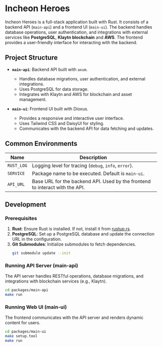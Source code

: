 # Incheon Heroes

Incheon Heroes is a full-stack application built with Rust. It consists of a backend API (`main-api`) and a frontend UI (`main-ui`). The backend handles database operations, user authentication, and integrations with external services like **PostgreSQL**, **Klaytn blockchain** and **AWS**. The frontend provides a user-friendly interface for interacting with the backend.

## Project Structure

- **`main-api`**: Backend API built with `axum`.
  - Handles database migrations, user authentication, and external integrations.
  - Uses PostgreSQL for data storage.
  - Integrates with Klaytn and AWS for blockchain and asset management.

- **`main-ui`**: Frontend UI built with Dioxus.
  - Provides a responsive and interactive user interface.
  - Uses Tailwind CSS and DaisyUI for styling.
  - Communicates with the backend API for data fetching and updates.

## Common Environments

| Name       | Description                                                                 |
|------------|-----------------------------------------------------------------------------|
| `RUST_LOG` | Logging level for tracing (`debug`, `info`, `error`).                       |
| `SERVICE`  | Package name to be executed. Default is `main-ui`.                          |
| `API_URL`  | Base URL for the backend API. Used by the frontend to interact with the API.|

## Development

### Prerequisites

1. **Rust**: Ensure Rust is installed. If not, install it from [rustup.rs](https://rustup.rs/).
2. **PostgreSQL**: Set up a PostgreSQL database and update the connection URL in the configuration.
3. **Git Submodules**: Initialize submodules to fetch dependencies.
   ```bash
   git submodule update --init

### **Running API Server (main-api)**

The API server handles RESTful operations, database migrations, and integrations with blockchain services (e.g., Klaytn).

```bash
cd packages/main-api
make run
```

### **Running Web UI (main-ui)**

The frontend communicates with the API server and renders dynamic content for users.

```bash
cd packages/main-ui
make setup.tool
make run
